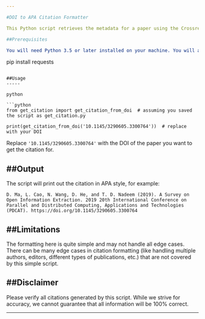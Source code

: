 ```yaml
---

#DOI to APA Citation Formatter

This Python script retrieves the metadata for a paper using the Crossref API, constructs a citation string in APA style, and returns it.

##Prerequisites

You will need Python 3.5 or later installed on your machine. You will also need the `requests` library. If you don't have it installed, you can use pip:


```
pip install requests
```

##Usage
-----

python

```python
from get_citation import get_citation_from_doi  # assuming you saved the script as get_citation.py

print(get_citation_from_doi('10.1145/3290605.3300764'))  # replace with your DOI
```

Replace `'10.1145/3290605.3300764'` with the DOI of the paper you want to get the citation for.

##Output
------

The script will print out the citation in APA style, for example:

```
D. Ma, L. Cao, N. Wang, D. He, and T. D. Nadeem (2019). A Survey on Open Information Extraction. 2019 20th International Conference on Parallel and Distributed Computing, Applications and Technologies (PDCAT). https://doi.org/10.1145/3290605.3300764
```

##Limitations
-----------

The formatting here is quite simple and may not handle all edge cases. There can be many edge cases in citation formatting (like handling multiple authors, editors, different types of publications, etc.) that are not covered by this simple script.

##Disclaimer
----------

Please verify all citations generated by this script. While we strive for accuracy, we cannot guarantee that all information will be 100% correct.

---
```

